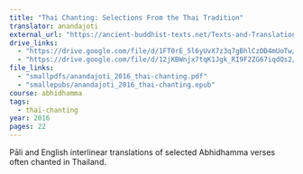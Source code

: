 ```yaml
---
title: "Thai Chanting: Selections From the Thai Tradition"
translator: anandajoti
external_url: "https://ancient-buddhist-texts.net/Texts-and-Translations/Thai-Chanting/"
drive_links:
  - "https://drive.google.com/file/d/1FT0rE_5l6yUvX7z3q7gBhlCzDD4mUoTw/view?usp=sharing"
  - "https://drive.google.com/file/d/12jKBWnjx7tqK1Jgk_RI9F2ZG67iqdQs2/view?usp=drivesdk"
file_links:
  - "smallpdfs/anandajoti_2016_thai-chanting.pdf"
  - "smallepubs/anandajoti_2016_thai-chanting.epub"
course: abhidhamma
tags:
  - thai-chanting
year: 2016
pages: 22
---
```


Pāli and English interlinear translations of selected Abhidhamma verses often chanted in Thailand.
